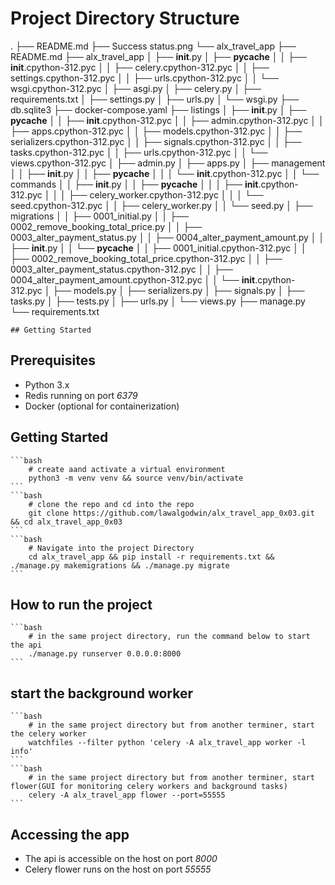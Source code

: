 # Project Directory Structure
.
├── README.md
├── Success status.png
└── alx_travel_app
    ├── README.md
    ├── alx_travel_app
    │   ├── __init__.py
    │   ├── __pycache__
    │   │   ├── __init__.cpython-312.pyc
    │   │   ├── celery.cpython-312.pyc
    │   │   ├── settings.cpython-312.pyc
    │   │   ├── urls.cpython-312.pyc
    │   │   └── wsgi.cpython-312.pyc
    │   ├── asgi.py
    │   ├── celery.py
    │   ├── requirements.txt
    │   ├── settings.py
    │   ├── urls.py
    │   └── wsgi.py
    ├── db.sqlite3
    ├── docker-compose.yaml
    ├── listings
    │   ├── __init__.py
    │   ├── __pycache__
    │   │   ├── __init__.cpython-312.pyc
    │   │   ├── admin.cpython-312.pyc
    │   │   ├── apps.cpython-312.pyc
    │   │   ├── models.cpython-312.pyc
    │   │   ├── serializers.cpython-312.pyc
    │   │   ├── signals.cpython-312.pyc
    │   │   ├── tasks.cpython-312.pyc
    │   │   ├── urls.cpython-312.pyc
    │   │   └── views.cpython-312.pyc
    │   ├── admin.py
    │   ├── apps.py
    │   ├── management
    │   │   ├── __init__.py
    │   │   ├── __pycache__
    │   │   │   └── __init__.cpython-312.pyc
    │   │   └── commands
    │   │       ├── __init__.py
    │   │       ├── __pycache__
    │   │       │   ├── __init__.cpython-312.pyc
    │   │       │   ├── celery_worker.cpython-312.pyc
    │   │       │   └── seed.cpython-312.pyc
    │   │       ├── celery_worker.py
    │   │       └── seed.py
    │   ├── migrations
    │   │   ├── 0001_initial.py
    │   │   ├── 0002_remove_booking_total_price.py
    │   │   ├── 0003_alter_payment_status.py
    │   │   ├── 0004_alter_payment_amount.py
    │   │   ├── __init__.py
    │   │   └── __pycache__
    │   │       ├── 0001_initial.cpython-312.pyc
    │   │       ├── 0002_remove_booking_total_price.cpython-312.pyc
    │   │       ├── 0003_alter_payment_status.cpython-312.pyc
    │   │       ├── 0004_alter_payment_amount.cpython-312.pyc
    │   │       └── __init__.cpython-312.pyc
    │   ├── models.py
    │   ├── serializers.py
    │   ├── signals.py
    │   ├── tasks.py
    │   ├── tests.py
    │   ├── urls.py
    │   └── views.py
    ├── manage.py
    └── requirements.txt

    ## Getting Started

## Prerequisites

- Python 3.x
- Redis running on port *6379*
- Docker (optional for containerization)

## Getting Started
    ```bash
        # create aand activate a virtual environment
        python3 -m venv venv && source venv/bin/activate
    ```
    ```bash
        # clone the repo and cd into the repo
        git clone https://github.com/lawalgodwin/alx_travel_app_0x03.git && cd alx_travel_app_0x03
    ```
    ```bash
        # Navigate into the project Directory
        cd alx_travel_app && pip install -r requirements.txt && ./manage.py makemigrations && ./manage.py migrate
    ```
## How to run the project
    ```bash
        # in the same project directory, run the command below to start the api
        ./manage.py runserver 0.0.0.0:8000
    ```
## start the background worker
    ```bash
        # in the same project directory but from another terminer, start the celery worker
        watchfiles --filter python 'celery -A alx_travel_app worker -l info'
    ```
    ```bash
        # in the same project directory but from another terminer, start flower(GUI for monitoring celery workers and background tasks)
        celery -A alx_travel_app flower --port=55555
    ```

## Accessing the app

- The api is accessible on the host on port *8000*
- Celery flower runs on the host on port *55555*